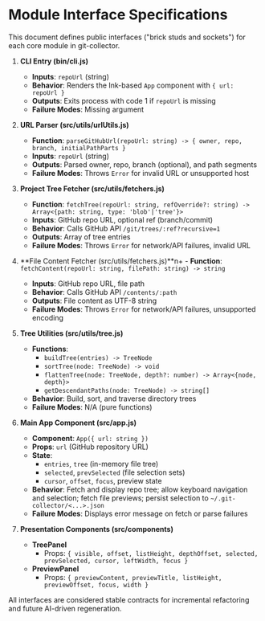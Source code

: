  # Module Interface Specifications

 This document defines public interfaces ("brick studs and sockets") for each core module in git-collector.

 1. **CLI Entry (bin/cli.js)**
    - **Inputs**: `repoUrl` (string)
    - **Behavior**: Renders the Ink-based `App` component with `{ url: repoUrl }`
    - **Outputs**: Exits process with code 1 if `repoUrl` is missing
    - **Failure Modes**: Missing argument

 2. **URL Parser (src/utils/urlUtils.js)**
    - **Function**: `parseGitHubUrl(repoUrl: string) -> { owner, repo, branch, initialPathParts }`
    - **Inputs**: `repoUrl` (string)
    - **Outputs**: Parsed owner, repo, branch (optional), and path segments
    - **Failure Modes**: Throws `Error` for invalid URL or unsupported host

 3. **Project Tree Fetcher (src/utils/fetchers.js)**
    - **Function**: `fetchTree(repoUrl: string, refOverride?: string) -> Array<{path: string, type: 'blob'|'tree'}>`
    - **Inputs**: GitHub repo URL, optional ref (branch/commit)
    - **Behavior**: Calls GitHub API `/git/trees/:ref?recursive=1`
    - **Outputs**: Array of tree entries
    - **Failure Modes**: Throws `Error` for network/API failures, invalid URL

 4. **File Content Fetcher (src/utils/fetchers.js)**n+    - **Function**: `fetchContent(repoUrl: string, filePath: string) -> string`
    - **Inputs**: GitHub repo URL, file path
    - **Behavior**: Calls GitHub API `/contents/:path`
    - **Outputs**: File content as UTF-8 string
    - **Failure Modes**: Throws `Error` for network/API failures, unsupported encoding

 5. **Tree Utilities (src/utils/tree.js)**
    - **Functions**:
      - `buildTree(entries) -> TreeNode`
      - `sortTree(node: TreeNode) -> void`
      - `flattenTree(node: TreeNode, depth?: number) -> Array<{node, depth}>`
      - `getDescendantPaths(node: TreeNode) -> string[]`
    - **Behavior**: Build, sort, and traverse directory trees
    - **Failure Modes**: N/A (pure functions)

 6. **Main App Component (src/app.js)**
    - **Component**: `App({ url: string })`
    - **Props**: `url` (GitHub repository URL)
    - **State**:
      - `entries`, `tree` (in-memory file tree)
      - `selected`, `prevSelected` (file selection sets)
      - `cursor`, `offset`, `focus`, preview state
    - **Behavior**: Fetch and display repo tree; allow keyboard navigation and selection; fetch file previews; persist selection to `~/.git-collector/<...>.json`
    - **Failure Modes**: Displays error message on fetch or parse failures

 7. **Presentation Components (src/components)**
    - **TreePanel**
      - Props: `{ visible, offset, listHeight, depthOffset, selected, prevSelected, cursor, leftWidth, focus }`
    - **PreviewPanel**
      - Props: `{ previewContent, previewTitle, listHeight, previewOffset, focus, width }`

 All interfaces are considered stable contracts for incremental refactoring and future AI-driven regeneration.